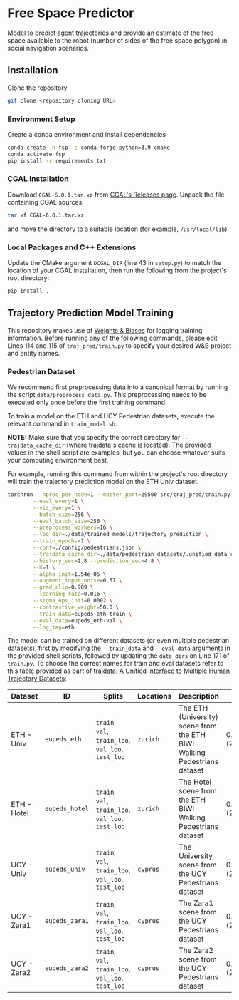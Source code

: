 # Free Space Predictor
Model to predict agent trajectories and provide an estimate of the free space available to the robot (number of sides of the free space polygon) in social navigation scenarios.

## Installation ##
Clone the repository
```sh
git clone <repository cloning URL>
```

### Environment Setup ###
Create a conda environment and install dependencies
```sh
conda create -n fsp -c conda-forge python=3.9 cmake
conda activate fsp
pip install -r requirements.txt
```

### CGAL Installation
Download `CGAL-6.0.1.tar.xz` from [CGAL's Releases page](https://github.com/CGAL/cgal/releases). Unpack the file containing CGAL sources,
```sh
tar xf CGAL-6.0.1.tar.xz
```
and move the directory to a suitable location (for example, `/usr/local/lib`).

### Local Packages and C++ Extensions ###
Update the CMake argument `DCGAL_DIR` (line 43 in `setup.py`) to match the location of your CGAL installation, then run the following from the project's root directory:
```sh
pip install .
```

## Trajectory Prediction Model Training ##
This repository makes use of [Weights & Biases](https://wandb.ai) for logging training information. Before running any of the following commands, please edit Lines 114 and 115 of `traj_pred/train.py` to specify your desired W&B project and entity names.

### Pedestrian Dataset ###
We recommend first preprocessing data into a canonical format by running the script `data/preprocess_data.py`. This preprocessing needs to be executed only once before the first training command.

To train a model on the ETH and UCY Pedestrian datasets, execute the relevant command in `train_model.sh`.

**NOTE:** Make sure that you specify the correct directory for `--trajdata_cache_dir` (where trajdata's cache is located). The provided values in the shell script are examples, but you can choose whatever suits your computing environment best.

For example, running this command from within the project's root directory will train the trajectory prediction model on the ETH Univ dataset.

```sh
torchrun --nproc_per_node=1 --master_port=29500 src/traj_pred/train.py \
        --eval_every=1 \
        --vis_every=1 \
        --batch_size=256 \
        --eval_batch_size=256 \
        --preprocess_workers=16 \
        --log_dir=./data/trained_models/trajectory_prediction \
        --train_epochs=1 \
        --conf=./config/pedestrians.json \
        --trajdata_cache_dir=./data/pedestrian_datasets/.unified_data_cache \
        --history_sec=2.8 --prediction_sec=4.8 \
        --K=1 \
        --alpha_init=1.54e-05 \
        --augment_input_noise=0.57 \
        --grad_clip=0.909 \
        --learning_rate=0.016 \
        --sigma_eps_init=0.0002 \
        --contrastive_weight=50.0 \
        --train_data=eupeds_eth-train \
        --eval_data=eupeds_eth-val \
        --log_tag=eth
```

The model can be trained on different datasets (or even multiple pedestrian datasets), first by modifying the `--train_data` and `--eval-data` arguments in the provided shell scripts, followed by updating the `data_dirs` on Line 171 of `train.py`. To choose the correct names for train and eval datasets refer to this table provided as part of [trajdata: A Unified Interface to Multiple Human Trajectory Datasets](https://github.com/NVlabs/trajdata/tree/main):

| Dataset | ID | Splits | Locations | Description | dt | Maps |
|---------|----|--------|------------|-------------|----|------|
| ETH - Univ | `eupeds_eth` | `train`, `val`, `train_loo`, `val_loo`, `test_loo` | `zurich` | The ETH (University) scene from the ETH BIWI Walking Pedestrians dataset | 0.4s (2.5Hz) | |
| ETH - Hotel | `eupeds_hotel` | `train`, `val`, `train_loo`, `val_loo`, `test_loo` | `zurich` | The Hotel scene from the ETH BIWI Walking Pedestrians dataset | 0.4s (2.5Hz) | |
| UCY - Univ | `eupeds_univ` | `train`, `val`, `train_loo`, `val_loo`, `test_loo` | `cyprus` | The University scene from the UCY Pedestrians dataset | 0.4s (2.5Hz) | |
| UCY - Zara1 | `eupeds_zara1` | `train`, `val`, `train_loo`, `val_loo`, `test_loo` | `cyprus` | The Zara1 scene from the UCY Pedestrians dataset | 0.4s (2.5Hz) | |
| UCY - Zara2 | `eupeds_zara2` | `train`, `val`, `train_loo`, `val_loo`, `test_loo` | `cyprus` | The Zara2 scene from the UCY Pedestrians dataset | 0.4s (2.5Hz) | |

